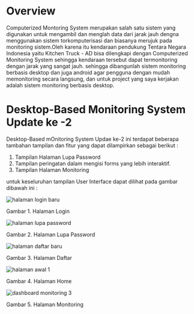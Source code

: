 # Overview
Computerized Montoring System merupakan salah satu sistem yang digunakan untuk mengambil 
dan menglah data dari jarak jauh dengna menggunakan sistem torkomputerisasi dan biasanya merujuk pada monitoring
sistem.Oleh karena itu kendaraan pendukung Tentara Negara Indonesia yaitu Kitchen Truck - AD bisa dilengkapi 
dengan Computerized Monitoring System sehingga kendaraan tersebut dapat termonitoring dengan jarak yang sangat 
jauh. sehingga dibangunlah sistem monitoring berbasis desktop dan juga android agar pengguna dengan mudah memonitoring 
secara langsung, dan untuk project yang saya kerjakan adalah sistem monitoring berbasis desktop.

# Desktop-Based Monitoring System Update ke -2
Desktop-Based mOnitoring System Updae ke-2 ini terdapat beberapa tambahan tampilan dan fitur yang dapat dilampirkan
sebagai berikut :
 
 1. Tampilan Halaman Lupa Password
 2. Tampilan peringatan dalam mengisi forms yang lebih interaktif.
 3. Tampilan Halaman Monitoring

untuk keseluruhan tampilan User Interface dapat dilihat pada gambar dibawah ini :

![halaman login baru](https://user-images.githubusercontent.com/46160874/87639705-d958e380-c76f-11ea-96eb-d4b198ee458a.PNG)
   
   Gambar 1. Halaman Login

![halaman lupa password](https://user-images.githubusercontent.com/46160874/87639771-efff3a80-c76f-11ea-9ac6-c6918574bb03.PNG)
   
   Gambar 2. Halaman Lupa Password

![halaman daftar baru](https://user-images.githubusercontent.com/46160874/87639838-086f5500-c770-11ea-8595-dd87863b57f7.PNG)
  
  Gambar 3. Halaman Daftar 

![halaman awal 1](https://user-images.githubusercontent.com/46160874/87639875-191fcb00-c770-11ea-8af1-76b3261076eb.PNG)
  
  Gambar 4. Halaman Home

![dashboard monitoring 3](https://user-images.githubusercontent.com/46160874/87638996-d90c1880-c76e-11ea-9b47-52bd2ea92880.PNG)
  
  Gambar 5. Halaman Monitoring
